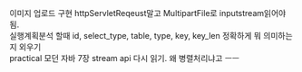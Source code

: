 이미지 업로드 구현   httpServletReqeust말고 MultipartFile로 inputstream읽어야됨.         
 실행계획분석 할때 id, select_type, table, type, key, key_len 정확하게 뭐 의미하는지 외우기        
 practical  모던 자바 7장 stream api 다시 읽기. 왜 병렬처리냐고 ㅡㅡ      
